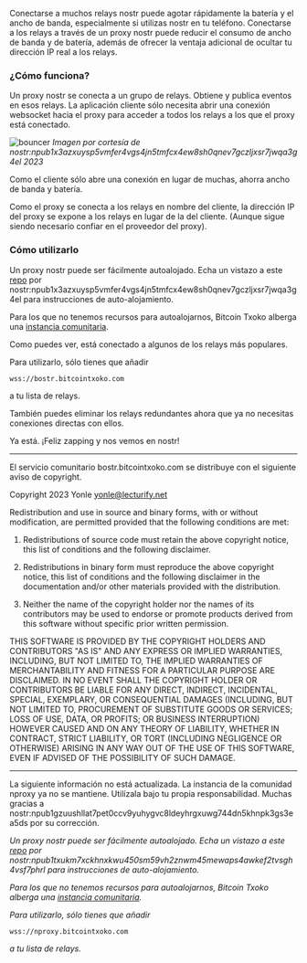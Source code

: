 Conectarse a muchos relays nostr puede agotar rápidamente la batería y el ancho de banda, especialmente si utilizas nostr en tu teléfono. Conectarse a los relays a través de un proxy nostr puede reducir el consumo de ancho de banda y de batería, además de ofrecer la ventaja adicional de ocultar tu dirección IP real a los relays. 

### ¿Cómo funciona?

Un proxy nostr se conecta a un grupo de relays. Obtiene y publica eventos en esos relays. La aplicación cliente sólo necesita abrir una conexión websocket hacia el proxy para acceder a todos los relays a los que el proxy está conectado.

![bouncer](https://github.com/Yonle/bostr/blob/master/img/how_it_works.png?raw=true)
*Imagen por cortesía de nostr:npub1x3azxuysp5vmfer4vgs4jn5tmfcx4ew8sh0qnev7gczljxsr7jwqa3g4el 2023*

Como el cliente sólo abre una conexión en lugar de muchas, ahorra ancho de banda y batería.

Como el proxy se conecta a los relays en nombre del cliente, la dirección IP del proxy se expone a los relays en lugar de la del cliente. (Aunque sigue siendo necesario confiar en el proveedor del proxy).

### Cómo utilizarlo

Un proxy nostr puede ser fácilmente autoalojado. Echa un vistazo a este [repo](https://github.com/Yonle/bostr/) por nostr:npub1x3azxuysp5vmfer4vgs4jn5tmfcx4ew8sh0qnev7gczljxsr7jwqa3g4el para instrucciones de auto-alojamiento. 

Para los que no tenemos recursos para autoalojarnos, Bitcoin Txoko alberga una [instancia comunitaria](https://bostr.bitcointxoko.com).

Como puedes ver, está conectado a algunos de los relays más populares. 

Para utilizarlo, sólo tienes que añadir

```
wss://bostr.bitcointxoko.com
```

a tu lista de relays. 

También puedes eliminar los relays redundantes ahora que ya no necesitas conexiones directas con ellos. 

Ya está. ¡Feliz zapping y nos vemos en nostr!

---
El servicio comunitario bostr.bitcointxoko.com se distribuye con el siguiente aviso de copyright.

Copyright 2023 Yonle [yonle@lecturify.net](mailto:yonle@lecturify.net)

Redistribution and use in source and binary forms, with or without modification, are permitted provided that the following conditions are met:

1. Redistributions of source code must retain the above copyright notice, this list of conditions and the following disclaimer.
    
2. Redistributions in binary form must reproduce the above copyright notice, this list of conditions and the following disclaimer in the documentation and/or other materials provided with the distribution.
    
3. Neither the name of the copyright holder nor the names of its contributors may be used to endorse or promote products derived from this software without specific prior written permission.
    

THIS SOFTWARE IS PROVIDED BY THE COPYRIGHT HOLDERS AND CONTRIBUTORS "AS IS" AND ANY EXPRESS OR IMPLIED WARRANTIES, INCLUDING, BUT NOT LIMITED TO, THE IMPLIED WARRANTIES OF MERCHANTABILITY AND FITNESS FOR A PARTICULAR PURPOSE ARE DISCLAIMED. IN NO EVENT SHALL THE COPYRIGHT HOLDER OR CONTRIBUTORS BE LIABLE FOR ANY DIRECT, INDIRECT, INCIDENTAL, SPECIAL, EXEMPLARY, OR CONSEQUENTIAL DAMAGES (INCLUDING, BUT NOT LIMITED TO, PROCUREMENT OF SUBSTITUTE GOODS OR SERVICES; LOSS OF USE, DATA, OR PROFITS; OR BUSINESS INTERRUPTION) HOWEVER CAUSED AND ON ANY THEORY OF LIABILITY, WHETHER IN CONTRACT, STRICT LIABILITY, OR TORT (INCLUDING NEGLIGENCE OR OTHERWISE) ARISING IN ANY WAY OUT OF THE USE OF THIS SOFTWARE, EVEN IF ADVISED OF THE POSSIBILITY OF SUCH DAMAGE.

---
La siguiente información no está actualizada. La instancia de la comunidad nproxy ya no se mantiene. Utilízala bajo tu propia responsabilidad. Muchas gracias a nostr:npub1gzuushllat7pet0ccv9yuhygvc8ldeyhrgxuwg744dn5khnpk3gs3ea5ds por su corrección.

*Un proxy nostr puede ser fácilmente autoalojado. Echa un vistazo a este [repo](https://github.com/Dolu89/nostr-proxy) por nostr:npub1txukm7xckhnxkwu450sm59vh2znwm45mewaps4awkef2tvsgh4vsf7phrl para instrucciones de auto-alojamiento.* 

*Para los que no tenemos recursos para autoalojarnos, Bitcoin Txoko alberga una [instancia comunitaria](https://nproxy.bitcointxoko.com).*

*Para utilizarlo, sólo tienes que añadir*

```
wss://nproxy.bitcointxoko.com
```

*a tu lista de relays.* 

